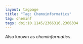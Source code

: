 ```yaml
---
layout: tagpage
title: "Tag: Chemoinformatics"
tag: cheminf
tags: doi:10.1145/2366316.2366334
---
```


Also known as *cheminformatics*.
